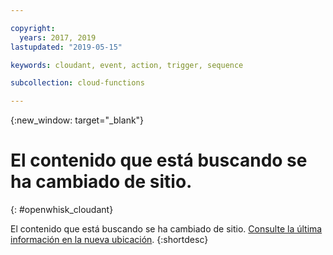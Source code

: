 ```yaml
---

copyright:
  years: 2017, 2019
lastupdated: "2019-05-15"

keywords: cloudant, event, action, trigger, sequence

subcollection: cloud-functions

---
```


{:new_window: target="_blank"}
# El contenido que está buscando se ha cambiado de sitio.
{: #openwhisk_cloudant}

El contenido que está buscando se ha cambiado de sitio. [Consulte la última información en la nueva ubicación](/docs/openwhisk?topic=cloud-functions-pkg_cloudant).
{:shortdesc}
